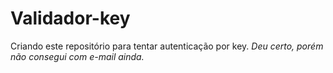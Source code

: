 # Validador-key
Criando este repositório para tentar autenticação por key.
_Deu certo, porém não consegui com e-mail ainda._
